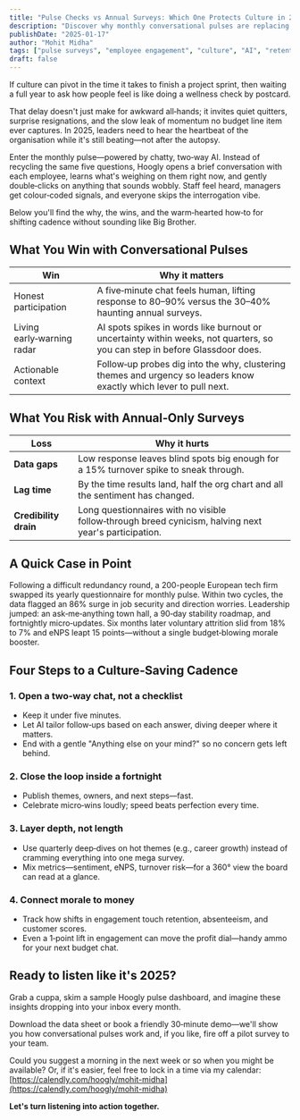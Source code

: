 ```yaml
---
title: "Pulse Checks vs Annual Surveys: Which One Protects Culture in 2025?"
description: "Discover why monthly conversational pulses are replacing annual surveys as the gold standard for culture protection. Learn how AI-powered dialogue prevents quiet quitting and builds stronger teams."
publishDate: "2025-01-17"
author: "Mohit Midha"
tags: ["pulse surveys", "employee engagement", "culture", "AI", "retention", "leadership", "workplace wellbeing"]
draft: false
---
```


If culture can pivot in the time it takes to finish a project sprint, then waiting a full year to ask how people feel is like doing a wellness check by postcard.

That delay doesn't just make for awkward all‑hands; it invites quiet quitters, surprise resignations, and the slow leak of momentum no budget line item ever captures. In 2025, leaders need to hear the heartbeat of the organisation while it's still beating—not after the autopsy.

Enter the monthly pulse—powered by chatty, two‑way AI. Instead of recycling the same five questions, Hoogly opens a brief conversation with each employee, learns what's weighing on them right now, and gently double‑clicks on anything that sounds wobbly. Staff feel heard, managers get colour‑coded signals, and everyone skips the interrogation vibe.

Below you'll find the why, the wins, and the warm‑hearted how‑to for shifting cadence without sounding like Big Brother.

## What You Win with Conversational Pulses

| Win | Why it matters |
|------------------------|-------------------------------------------------------------------------------------------------|
| Honest participation   | A five‑minute chat feels human, lifting response to 80–90% versus the 30–40% haunting annual surveys. |
| Living early‑warning radar | AI spots spikes in words like burnout or uncertainty within weeks, not quarters, so you can step in before Glassdoor does. |
| Actionable context     | Follow‑up probes dig into the why, clustering themes and urgency so leaders know exactly which lever to pull next. |

## What You Risk with Annual‑Only Surveys

| **Loss** | **Why it hurts** |
|----------|------------------|
| **Data gaps** | Low response leaves blind spots big enough for a 15% turnover spike to sneak through. |
| **Lag time** | By the time results land, half the org chart and all the sentiment has changed. |
| **Credibility drain** | Long questionnaires with no visible follow‑through breed cynicism, halving next year's participation. |

## A Quick Case in Point

Following a difficult redundancy round, a 200-people European tech firm swapped its yearly questionnaire for monthly pulse. Within two cycles, the data flagged an 86% surge in job security and direction worries. Leadership jumped: an ask‑me‑anything town hall, a 90‑day stability roadmap, and fortnightly micro‑updates. Six months later voluntary attrition slid from 18% to 7% and eNPS leapt 15 points—without a single budget‑blowing morale booster.

## Four Steps to a Culture‑Saving Cadence

### 1. Open a two‑way chat, not a checklist
- Keep it under five minutes.
- Let AI tailor follow‑ups based on each answer, diving deeper where it matters.
- End with a gentle "Anything else on your mind?" so no concern gets left behind.

### 2. Close the loop inside a fortnight
- Publish themes, owners, and next steps—fast.
- Celebrate micro‑wins loudly; speed beats perfection every time.

### 3. Layer depth, not length
- Use quarterly deep‑dives on hot themes (e.g., career growth) instead of cramming everything into one mega survey.
- Mix metrics—sentiment, eNPS, turnover risk—for a 360° view the board can read at a glance.

### 4. Connect morale to money
- Track how shifts in engagement touch retention, absenteeism, and customer scores.
- Even a 1‑point lift in engagement can move the profit dial—handy ammo for your next budget chat.

## Ready to listen like it's 2025?

Grab a cuppa, skim a sample Hoogly pulse dashboard, and imagine these insights dropping into your inbox every month.

Download the data sheet or book a friendly 30‑minute demo—we'll show you how conversational pulses work and, if you like, fire off a pilot survey to your team.

Could you suggest a morning in the next week or so when you might be available? Or, if it's easier, feel free to lock in a time via my calendar: [https://calendly.com/hoogly/mohit-midha](https://calendly.com/hoogly/mohit-midha)

**Let's turn listening into action together.** 